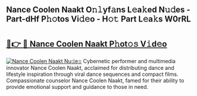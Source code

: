 ## Nance Coolen Naakt O𝚗𝚕yf𝚊ns L𝚎a𝚔ed N𝚞𝚍es - Part-dHf P𝚑𝚘tos Vi𝚍𝚎o - H𝚘𝚝 Part L𝚎a𝚔s W0rRL

# <h2><a href="http://kf273bi.oniu.top/?m=Nance+Coolen+Naakt">🔗👉 🔴 Nance Coolen Naakt P𝚑ot𝚘𝚜 V𝚒d𝚎o</a></h2>

[![Nance Coolen Naakt Nu𝚍e𝚜](https://i.imgur.com/0qMVB7G.gif)](http://kf273bi.oniu.top/?m=Nance+Coolen+Naakt)
Cybernetic performer and multimedia innovator Nance Coolen Naakt, acclaimed for distributing dance and lifestyle inspiration through viral dance sequences and compact films. Compassionate counselor Nance Coolen Naakt, famed for their ability to provide emotional support and guidance to those in need.  
